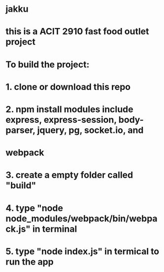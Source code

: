# jakku
# this is a ACIT 2910 fast food outlet project
#
# To build the project:
# 1. clone or download this repo
# 2. npm install modules include express, express-session, body-parser, jquery, pg, socket.io, and 
# webpack 
# 3. create a empty folder called "build"
# 4. type "node node_modules/webpack/bin/webpack.js" in terminal
# 5. type "node index.js" in termical to run the app
